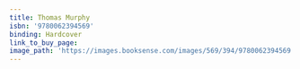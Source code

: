```yaml
---
title: Thomas Murphy
isbn: '9780062394569'
binding: Hardcover
link_to_buy_page:
image_path: 'https://images.booksense.com/images/569/394/9780062394569.jpg'
---
```


